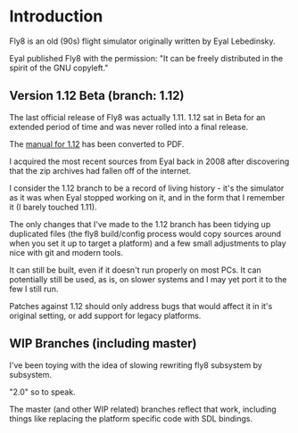 # Introduction

Fly8 is an old (90s) flight simulator originally written by Eyal
Lebedinsky.

Eyal published Fly8 with the permission: "It can be freely distributed in
the spirit of the GNU copyleft."

## Version 1.12 Beta (branch: 1.12)

The last official release of Fly8 was actually 1.11.  1.12 sat in Beta for
an extended period of time and was never rolled into a final release.

The [manual for 1.12](/docs/fly8-1.12.pdf) has been converted to PDF.

I acquired the most recent sources from Eyal back in 2008 after discovering
that the zip archives had fallen off of the internet.

I consider the 1.12 branch to be a record of living history - it's the
simulator as it was when Eyal stopped working on it, and in the form that
I remember it (I barely touched 1.11).

The only changes that I've made to the 1.12 branch has been tidying up
duplicated files (the fly8 build/config process would copy sources around
when you set it up to target a platform) and a few small adjustments to
play nice with git and modern tools.

It can still be built, even if it doesn't run properly on most PCs.  It
can potentially still be used, as is, on slower systems and I may yet port
it to the few I still run.

Patches against 1.12 should only address bugs that would affect it in it's
original setting, or add support for legacy platforms.

## WIP Branches (including master)

I've been toying with the idea of slowing rewriting fly8 subsystem by subsystem.

"2.0" so to speak.

The master (and other WIP related) branches reflect that work, including things
like replacing the platform specific code with SDL bindings.

